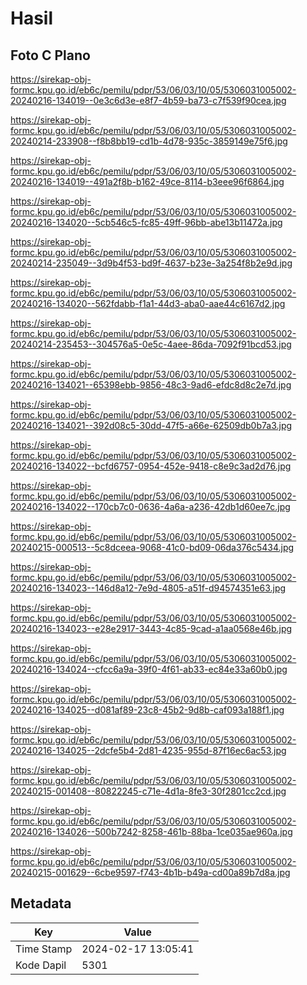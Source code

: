 # Hasil

## Foto C Plano

https://sirekap-obj-formc.kpu.go.id/eb6c/pemilu/pdpr/53/06/03/10/05/5306031005002-20240216-134019--0e3c6d3e-e8f7-4b59-ba73-c7f539f90cea.jpg

https://sirekap-obj-formc.kpu.go.id/eb6c/pemilu/pdpr/53/06/03/10/05/5306031005002-20240214-233908--f8b8bb19-cd1b-4d78-935c-3859149e75f6.jpg

https://sirekap-obj-formc.kpu.go.id/eb6c/pemilu/pdpr/53/06/03/10/05/5306031005002-20240216-134019--491a2f8b-b162-49ce-8114-b3eee96f6864.jpg

https://sirekap-obj-formc.kpu.go.id/eb6c/pemilu/pdpr/53/06/03/10/05/5306031005002-20240216-134020--5cb546c5-fc85-49ff-96bb-abe13b11472a.jpg

https://sirekap-obj-formc.kpu.go.id/eb6c/pemilu/pdpr/53/06/03/10/05/5306031005002-20240214-235049--3d9b4f53-bd9f-4637-b23e-3a254f8b2e9d.jpg

https://sirekap-obj-formc.kpu.go.id/eb6c/pemilu/pdpr/53/06/03/10/05/5306031005002-20240216-134020--562fdabb-f1a1-44d3-aba0-aae44c6167d2.jpg

https://sirekap-obj-formc.kpu.go.id/eb6c/pemilu/pdpr/53/06/03/10/05/5306031005002-20240214-235453--304576a5-0e5c-4aee-86da-7092f91bcd53.jpg

https://sirekap-obj-formc.kpu.go.id/eb6c/pemilu/pdpr/53/06/03/10/05/5306031005002-20240216-134021--65398ebb-9856-48c3-9ad6-efdc8d8c2e7d.jpg

https://sirekap-obj-formc.kpu.go.id/eb6c/pemilu/pdpr/53/06/03/10/05/5306031005002-20240216-134021--392d08c5-30dd-47f5-a66e-62509db0b7a3.jpg

https://sirekap-obj-formc.kpu.go.id/eb6c/pemilu/pdpr/53/06/03/10/05/5306031005002-20240216-134022--bcfd6757-0954-452e-9418-c8e9c3ad2d76.jpg

https://sirekap-obj-formc.kpu.go.id/eb6c/pemilu/pdpr/53/06/03/10/05/5306031005002-20240216-134022--170cb7c0-0636-4a6a-a236-42db1d60ee7c.jpg

https://sirekap-obj-formc.kpu.go.id/eb6c/pemilu/pdpr/53/06/03/10/05/5306031005002-20240215-000513--5c8dceea-9068-41c0-bd09-06da376c5434.jpg

https://sirekap-obj-formc.kpu.go.id/eb6c/pemilu/pdpr/53/06/03/10/05/5306031005002-20240216-134023--146d8a12-7e9d-4805-a51f-d94574351e63.jpg

https://sirekap-obj-formc.kpu.go.id/eb6c/pemilu/pdpr/53/06/03/10/05/5306031005002-20240216-134023--e28e2917-3443-4c85-9cad-a1aa0568e46b.jpg

https://sirekap-obj-formc.kpu.go.id/eb6c/pemilu/pdpr/53/06/03/10/05/5306031005002-20240216-134024--cfcc6a9a-39f0-4f61-ab33-ec84e33a60b0.jpg

https://sirekap-obj-formc.kpu.go.id/eb6c/pemilu/pdpr/53/06/03/10/05/5306031005002-20240216-134025--d081af89-23c8-45b2-9d8b-caf093a188f1.jpg

https://sirekap-obj-formc.kpu.go.id/eb6c/pemilu/pdpr/53/06/03/10/05/5306031005002-20240216-134025--2dcfe5b4-2d81-4235-955d-87f16ec6ac53.jpg

https://sirekap-obj-formc.kpu.go.id/eb6c/pemilu/pdpr/53/06/03/10/05/5306031005002-20240215-001408--80822245-c71e-4d1a-8fe3-30f2801cc2cd.jpg

https://sirekap-obj-formc.kpu.go.id/eb6c/pemilu/pdpr/53/06/03/10/05/5306031005002-20240216-134026--500b7242-8258-461b-88ba-1ce035ae960a.jpg

https://sirekap-obj-formc.kpu.go.id/eb6c/pemilu/pdpr/53/06/03/10/05/5306031005002-20240215-001629--6cbe9597-f743-4b1b-b49a-cd00a89b7d8a.jpg


## Metadata

| Key        | Value               |
| ---------- | ------------------- |
| Time Stamp | 2024-02-17 13:05:41 |
| Kode Dapil | 5301                |



